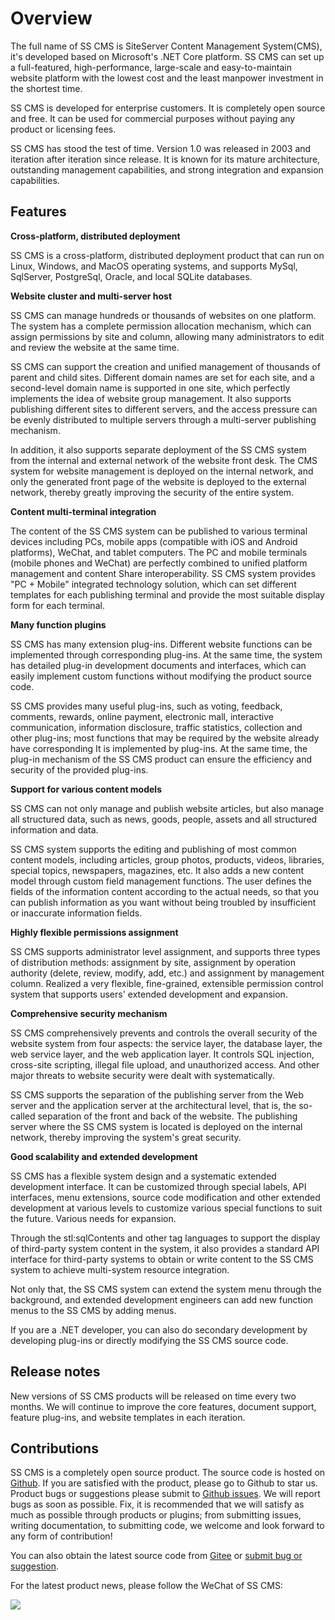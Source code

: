 # Overview

The full name of SS CMS is SiteServer Content Management System(CMS), it's developed based on Microsoft's .NET Core platform. SS CMS can set up a full-featured, high-performance, large-scale and easy-to-maintain website platform with the lowest cost and the least manpower investment in the shortest time.

SS CMS is developed for enterprise customers. It is completely open source and free. It can be used for commercial purposes without paying any product or licensing fees.

SS CMS has stood the test of time. Version 1.0 was released in 2003 and iteration after iteration since release. It is known for its mature architecture, outstanding management capabilities, and strong integration and expansion capabilities.

## Features

**Cross-platform, distributed deployment**

SS CMS is a cross-platform, distributed deployment product that can run on Linux, Windows, and MacOS operating systems, and supports MySql, SqlServer, PostgreSql, Oracle, and local SQLite databases.

**Website cluster and multi-server host**

SS CMS can manage hundreds or thousands of websites on one platform. The system has a complete permission allocation mechanism, which can assign permissions by site and column, allowing many administrators to edit and review the website at the same time.

SS CMS can support the creation and unified management of thousands of parent and child sites. Different domain names are set for each site, and a second-level domain name is supported in one site, which perfectly implements the idea of ​​website group management. It also supports publishing different sites to different servers, and the access pressure can be evenly distributed to multiple servers through a multi-server publishing mechanism.

In addition, it also supports separate deployment of the SS CMS system from the internal and external network of the website front desk. The CMS system for website management is deployed on the internal network, and only the generated front page of the website is deployed to the external network, thereby greatly improving the security of the entire system.

**Content multi-terminal integration**

The content of the SS CMS system can be published to various terminal devices including PCs, mobile apps (compatible with iOS and Android platforms), WeChat, and tablet computers. The PC and mobile terminals (mobile phones and WeChat) are perfectly combined to unified platform management and content Share interoperability. SS CMS system provides "PC + Mobile" integrated technology solution, which can set different templates for each publishing terminal and provide the most suitable display form for each terminal.

**Many function plugins**

SS CMS has many extension plug-ins. Different website functions can be implemented through corresponding plug-ins. At the same time, the system has detailed plug-in development documents and interfaces, which can easily implement custom functions without modifying the product source code.

SS CMS provides many useful plug-ins, such as voting, feedback, comments, rewards, online payment, electronic mall, interactive communication, information disclosure, traffic statistics, collection and other plug-ins; most functions that may be required by the website already have corresponding It is implemented by plug-ins. At the same time, the plug-in mechanism of the SS CMS product can ensure the efficiency and security of the provided plug-ins.

**Support for various content models**

SS CMS can not only manage and publish website articles, but also manage all structured data, such as news, goods, people, assets and all structured information and data.

SS CMS system supports the editing and publishing of most common content models, including articles, group photos, products, videos, libraries, special topics, newspapers, magazines, etc. It also adds a new content model through custom field management functions. The user defines the fields of the information content according to the actual needs, so that you can publish information as you want without being troubled by insufficient or inaccurate information fields.

**Highly flexible permissions assignment**

SS CMS supports administrator level assignment, and supports three types of distribution methods: assignment by site, assignment by operation authority (delete, review, modify, add, etc.) and assignment by management column. Realized a very flexible, fine-grained, extensible permission control system that supports users' extended development and expansion.

**Comprehensive security mechanism**

SS CMS comprehensively prevents and controls the overall security of the website system from four aspects: the service layer, the database layer, the web service layer, and the web application layer. It controls SQL injection, cross-site scripting, illegal file upload, and unauthorized access. And other major threats to website security were dealt with systematically.

SS CMS supports the separation of the publishing server from the Web server and the application server at the architectural level, that is, the so-called separation of the front and back of the website. The publishing server where the SS CMS system is located is deployed on the internal network, thereby improving the system's great security.

**Good scalability and extended development**

SS CMS has a flexible system design and a systematic extended development interface. It can be customized through special labels, API interfaces, menu extensions, source code modification and other extended development at various levels to customize various special functions to suit the future. Various needs for expansion.

Through the stl:sqlContents and other tag languages ​​to support the display of third-party system content in the system, it also provides a standard API interface for third-party systems to obtain or write content to the SS CMS system to achieve multi-system resource integration.

Not only that, the SS CMS system can extend the system menu through the background, and extended development engineers can add new function menus to the SS CMS by adding menus.

If you are a .NET developer, you can also do secondary development by developing plug-ins or directly modifying the SS CMS source code.

## Release notes

New versions of SS CMS products will be released on time every two months. We will continue to improve the core features, document support, feature plug-ins, and website templates in each iteration.

## Contributions

SS CMS is a completely open source product. The source code is hosted on [Github](https://github.com/siteserver/cms). If you are satisfied with the product, please go to Github to star us. Product bugs or suggestions please submit to [Github issues](https://github.com/siteserver/cms/issues/). We will report bugs as soon as possible. Fix, it is recommended that we will satisfy as much as possible through products or plugins; from submitting issues, writing documentation, to submitting code, we welcome and look forward to any form of contribution!

You can also obtain the latest source code from [Gitee](https://gitee.com/siteserver/cms) or [submit bug or suggestion](https://gitee.com/siteserver/cms/issues).

For the latest product news, please follow the WeChat of SS CMS:

![](/docs/guide/qrcode_for_wx.jpg)
